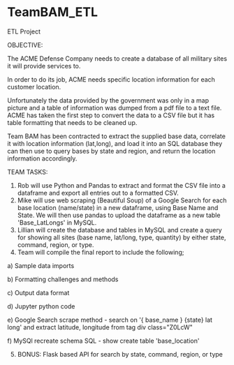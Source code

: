 # TeamBAM_ETL
ETL Project


OBJECTIVE:

The ACME Defense Company needs to create a database of all military sites it will provide services to.

In order to do its job, ACME needs specific location information for each customer location.

Unfortunately the data provided by the government was only in a map picture and a table of information was dumped from a pdf file
to a text file. ACME has taken the first step to convert the data to a CSV file but it has table formatting that needs to be cleaned up.

Team BAM has been contracted to extract the supplied base data, correlate it with location information (lat,long), and load it into an SQL database they can then use to query bases by state and region, and return the location information accordingly.

TEAM TASKS:

1) Rob will use Python and Pandas to extract and format the CSV file into a dataframe and export all entries out to a formatted CSV.
2) Mike will use web scraping (Beautiful Soup) of a Google Search for each base location (name/state) in a new dataframe, using Base Name and State. We will then use pandas to upload the dataframe as a new table 'Base_LatLongs' in MySQL.
3) Lillian will create the database and tables in MySQL and create a query for showing all sites (base name, lat/long, type, quantity) by either state, command, region, or type.
4) Team will compile the final report to include the following;

a) Sample data imports

b) Formatting challenges and methods

c) Output data format

d) Jupyter python code

e) Google Search scrape method - search on '{ base_name } {state} lat long' and extract latitude, longitude from tag div class="Z0LcW"
  
f) MySQl recreate schema SQL - show create table 'base_location'

5) BONUS: Flask based API for search by state, command, region, or type
